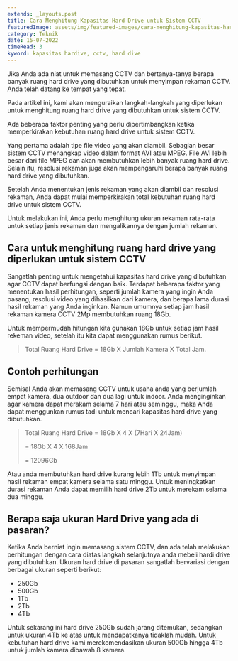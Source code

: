 ```yaml
---
extends: _layouts.post
title: Cara Menghitung Kapasitas Hard Drive untuk Sistem CCTV
featuredImage: assets/img/featured-images/cara-menghitung-kapasitas-hard-drive-untuk-sistem-cctv.jpg
category: Teknik
date: 15-07-2022
timeRead: 3
kyword: kapasitas hardive, cctv, hard dive
---
```

Jika Anda ada niat untuk memasang CCTV dan bertanya-tanya berapa banyak ruang hard drive yang dibutuhkan untuk menyimpan rekaman CCTV. Anda telah datang ke tempat yang tepat.

Pada artikel ini, kami akan menguraikan langkah-langkah yang diperlukan untuk menghitung ruang hard drive yang dibutuhkan untuk sistem CCTV.

Ada beberapa faktor penting yang perlu dipertimbangkan ketika memperkirakan kebutuhan ruang hard drive untuk sistem CCTV. 

Yang pertama adalah tipe file video yang akan diambil. Sebagian besar sistem CCTV menangkap video dalam format AVI atau MPEG. File AVI lebih besar dari file MPEG dan akan membutuhkan lebih banyak ruang hard drive. Selain itu, resolusi rekaman juga akan mempengaruhi berapa banyak ruang hard drive yang dibutuhkan.

Setelah Anda menentukan jenis rekaman yang akan diambil dan resolusi rekaman, Anda dapat mulai memperkirakan total kebutuhan ruang hard drive untuk sistem CCTV.

Untuk melakukan ini, Anda perlu menghitung ukuran rekaman rata-rata untuk setiap jenis rekaman dan mengalikannya dengan jumlah rekaman.

## Cara untuk menghitung ruang hard drive yang diperlukan untuk sistem CCTV

Sangatlah penting untuk mengetahui kapasitas hard drive yang dibutuhkan agar CCTV dapat berfungsi dengan baik. Terdapat beberapa faktor yang menentukan hasil perhitungan, seperti jumlah kamera yang ingin Anda pasang, resolusi video yang dihasilkan dari kamera, dan berapa lama durasi hasil rekaman yang Anda inginkan. Namun umumnya setiap jam hasil rekaman kamera CCTV 2Mp membutuhkan ruang 18Gb.

Untuk mempermudah hitungan kita gunakan 18Gb untuk setiap jam hasil rekeman video, setelah itu kita dapat menggunakan rumus berikut.

> Total Ruang Hard Drive = 18Gb X Jumlah Kamera X Total Jam.

## Contoh perhitungan

Semisal Anda akan memasang CCTV untuk usaha anda yang berjumlah empat kamera, dua outdoor dan dua lagi untuk indoor. Anda menginginkan agar kamera dapat merakam selama 7 hari atau seminggu, maka Anda dapat menggunkan rumus tadi untuk mencari kapasitas hard drive yang dibutuhkan.

> Total Ruang Hard Drive = 18Gb X 4 X (7Hari X 24Jam)
> 
> = 18Gb X 4 X 168Jam
> 
> = 12096Gb

Atau anda membutuhkan hard drive kurang lebih 1Tb untuk menyimpan hasil rekaman empat kamera selama satu minggu. Untuk meningkatkan durasi rekaman Anda dapat memilih hard drive 2Tb untuk merekam selama dua minggu.

## Berapa saja ukuran Hard Drive yang ada di pasaran?

Ketika Anda berniat ingin memasang sistem CCTV, dan ada telah melakukan perhitungan dengan cara diatas langkah selanjutnya anda mebeli hardi drive yang dibutuhkan. Ukuran hard drive di pasaran sangatlah bervariasi dengan berbagai ukuran seperti berikut:

- 250Gb
- 500Gb
- 1Tb
- 2Tb
- 4Tb

Untuk sekarang ini hard drive 250Gb sudah jarang ditemukan, sedangkan untuk ukuran 4Tb ke atas untuk mendapatkanya tidaklah mudah. Untuk kebutuhan hard drive kami merekomendasikan ukuran 500Gb hingga 4Tb untuk jumlah kamera dibawah 8 kamera.